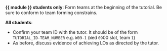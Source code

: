**{{ module }} students only**: Form teams at the beginning of the tutorial. Be sure to conform to team forming constrains.

<panel type="danger" src="../../admin/project-teams.md#main" header="%%Admin {{ icon_embedding }}%% Team Forming :star:" />

**All students**: 
* Confirm your team ID with the tutor. It should be of the form `TUTORIAL_ID-TEAM_NUMBER` e.g. `W09-1` (`W`ed `09`00 slot, team `1`)
* As before, discuss evidence of achieving LOs as directed by the tutor.

